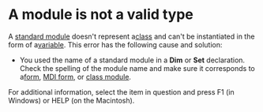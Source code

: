 
# A module is not a valid type

A [standard module](b8bdf64f-5920-1ae9-16d0-b26d09524a30.md) doesn't represent a[class](b8bdf64f-5920-1ae9-16d0-b26d09524a30.md) and can't be instantiated in the form of a[variable](b8bdf64f-5920-1ae9-16d0-b26d09524a30.md). This error has the following cause and solution:



- You used the name of a standard module in a  **Dim** or **Set** declaration. Check the spelling of the module name and make sure it corresponds to a[form](b8bdf64f-5920-1ae9-16d0-b26d09524a30.md), [MDI form](b8bdf64f-5920-1ae9-16d0-b26d09524a30.md), or [class module](b8bdf64f-5920-1ae9-16d0-b26d09524a30.md).
    

For additional information, select the item in question and press F1 (in Windows) or HELP (on the Macintosh).
